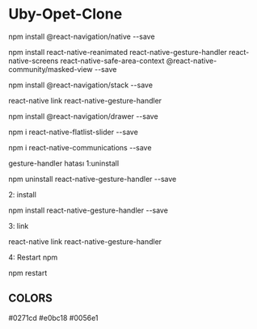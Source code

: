# Uby-Opet-Clone

npm install @react-navigation/native --save

npm install react-native-reanimated react-native-gesture-handler react-native-screens react-native-safe-area-context @react-native-community/masked-view --save

npm install @react-navigation/stack --save

react-native link react-native-gesture-handler

npm install @react-navigation/drawer --save

npm i react-native-flatlist-slider --save

npm i react-native-communications --save


gesture-handler hatası
1:uninstall

npm uninstall react-native-gesture-handler --save

2: install

npm install react-native-gesture-handler --save

3: link

react-native link react-native-gesture-handler

4: Restart npm

npm restart 

## COLORS ##
#0271cd
#e0bc18
#0056e1
